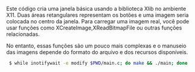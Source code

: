 Este código cria uma janela básica usando a biblioteca Xlib no
ambiente X11. Duas áreas retangulares representam os botões e
uma imagem seria colocada no centro da janela. Para carregar uma
imagem real, você pode usar funções como
XCreateImage,XReadBitmapFile ou outras funções relacionadas. 

No entanto, essas funções são um pouco mais complexas e o
manuseio das imagens depende do formato do arquivo e dos
recursos disponíveis.

```bash
 $ while inotifywait -e modify $PWD/main.c; do make && ./main; done
```

